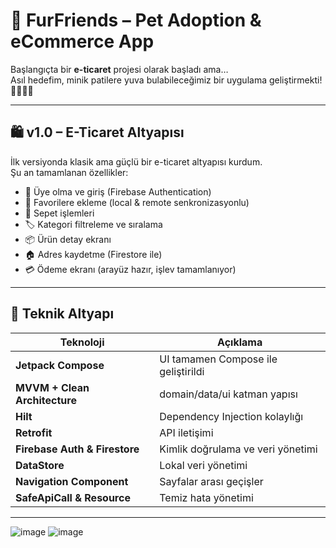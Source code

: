 # 🐾 FurFriends – Pet Adoption & eCommerce App

Başlangıçta bir **e-ticaret** projesi olarak başladı ama…  
Asıl hedefim, minik patilere yuva bulabileceğimiz bir uygulama geliştirmekti! 🐶🐱💃🏻

---

## 🛍️ v1.0 – E-Ticaret Altyapısı

İlk versiyonda klasik ama güçlü bir e-ticaret altyapısı kurdum.  
Şu an tamamlanan özellikler:

- 🔐 Üye olma ve giriş (Firebase Authentication)
- 🧡 Favorilere ekleme (local & remote senkronizasyonlu)
- 🛒 Sepet işlemleri 
- 🏷️ Kategori filtreleme ve sıralama
- 📦 Ürün detay ekranı
- 🏠 Adres kaydetme (Firestore ile)
- 💳 Ödeme ekranı (arayüz hazır, işlev tamamlanıyor)

---

## 🧠 Teknik Altyapı

| Teknoloji | Açıklama |
|----------|----------|
| **Jetpack Compose** | UI tamamen Compose ile geliştirildi |
| **MVVM + Clean Architecture** | domain/data/ui katman yapısı |
| **Hilt** | Dependency Injection kolaylığı |
| **Retrofit** | API iletişimi |
| **Firebase Auth & Firestore** | Kimlik doğrulama ve veri yönetimi |
| **DataStore** | Lokal veri yönetimi |
| **Navigation Component** | Sayfalar arası geçişler |
| **SafeApiCall & Resource** | Temiz hata yönetimi

---
![image](https://github.com/user-attachments/assets/c715b767-2d10-440f-ab29-f3962f1224a6)
![image](https://github.com/user-attachments/assets/fa234822-16cd-4d67-b2f1-950f7ba4df1b)












